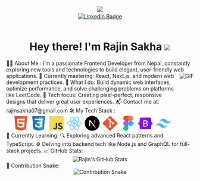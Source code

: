 <div id="header" align="center"> <img src="https://media.giphy.com/media/M9gbBd9nbDrOTu1Mqx/giphy.gif" width="100"/> </div> <div id="badges" align="center"> <a href="https://www.linkedin.com/in/rajin-sakha-22003b229/"> <img src="https://img.shields.io/badge/LinkedIn-blue?style=for-the-badge&logo=linkedin&logoColor=white" alt="LinkedIn Badge"/> </a> </div> <div align="center"> <img src="https://komarev.com/ghpvc/?username=rajinsakha&style=flat-square&color=blue" alt=""/> </div> <h1 align="center"> Hey there! I'm Rajin Sakha <img src="https://media.giphy.com/media/hvRJCLFzcasrR4ia7z/giphy.gif" width="30px"/> </h1>
👨‍💻 About Me :
I’m a passionate Frontend Developer from Nepal, constantly exploring new tools and technologies to build elegant, user-friendly web applications.

<img align="right" alt="GIF" height="160px" src="https://media.giphy.com/media/Ah3zHH7hvsSB2/giphy.gif" />
🌟 Currently mastering: React, Next.js, and modern web development practices.
🚀 What I do: Build dynamic web interfaces, optimize performance, and solve challenging problems on platforms like LeetCode.
🎯 Tech focus: Creating pixel-perfect, responsive designs that deliver great user experiences.
📬 Contact me at: rajinsakha07@gmail.com
🛠️ My Tech Stack :
<div align="center"> <img src="https://github.com/devicons/devicon/blob/master/icons/html5/html5-original.svg" title="HTML5" alt="HTML5" width="40" height="40"/>&nbsp; <img src="https://github.com/devicons/devicon/blob/master/icons/css3/css3-original.svg" title="CSS3" alt="CSS3" width="40" height="40"/>&nbsp; <img src="https://github.com/devicons/devicon/blob/master/icons/javascript/javascript-original.svg" title="JavaScript" alt="JavaScript" width="40" height="40"/>&nbsp; <img src="https://github.com/devicons/devicon/blob/master/icons/react/react-original.svg" title="React" alt="React" width="40" height="40"/>&nbsp; <img src="https://github.com/devicons/devicon/blob/master/icons/nextjs/nextjs-original.svg" title="Next.js" alt="Next.js" width="40" height="40"/>&nbsp; <img src="https://github.com/devicons/devicon/blob/master/icons/git/git-original.svg" title="Git" alt="Git" width="40" height="40"/>&nbsp; <img src="https://github.com/devicons/devicon/blob/master/icons/figma/figma-original.svg" title="Figma" alt="Figma" width="40" height="40"/>&nbsp; <img src="https://github.com/devicons/devicon/blob/master/icons/bootstrap/bootstrap-original.svg" title="Bootstrap" alt="Bootstrap" width="40" height="40"/>&nbsp; <img src="https://github.com/devicons/devicon/blob/master/icons/tailwindcss/tailwindcss-plain.svg" title="Tailwind CSS" alt="Tailwind CSS" width="40" height="40"/>&nbsp; </div>
🌱 Currently Learning:
🔍 Exploring advanced React patterns and TypeScript.
⚙️ Delving into backend tech like Node.js and GraphQL for full-stack projects.
📈 GitHub Stats:
<div align="center"> <img src="https://github-readme-stats.vercel.app/api?username=rajinsakha&show_icons=true&theme=radical" alt="Rajin's GitHub Stats" /> </div>
🐍 Contribution Snake:
<div align="center"> <img src="https://github.com/rajinsakha/rajinsakha/blob/output/github-contribution-grid-snake.svg" alt="Contribution Snake"/> </div>
